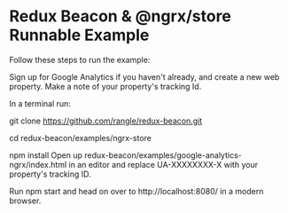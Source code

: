 # Redux Beacon & @ngrx/store Runnable Example

Follow these steps to run the example:

Sign up for Google Analytics if you haven't already, and create a new web property. Make a note of your property's tracking Id.

In a terminal run:

git clone https://github.com/rangle/redux-beacon.git

cd redux-beacon/examples/ngrx-store

npm install
Open up redux-beacon/examples/google-analytics-ngrx/index.html in an editor and replace UA-XXXXXXXX-X with your property's tracking ID.

Run npm start and head on over to http://localhost:8080/ in a modern browser.
